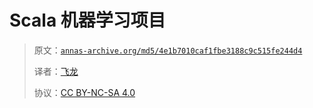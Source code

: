 # Scala 机器学习项目

> 原文：[`annas-archive.org/md5/4e1b7010caf1fbe3188c9c515fe244d4`](https://annas-archive.org/md5/4e1b7010caf1fbe3188c9c515fe244d4)
> 
> 译者：[飞龙](https://github.com/wizardforcel)
> 
> 协议：[CC BY-NC-SA 4.0](http://creativecommons.org/licenses/by-nc-sa/4.0/)